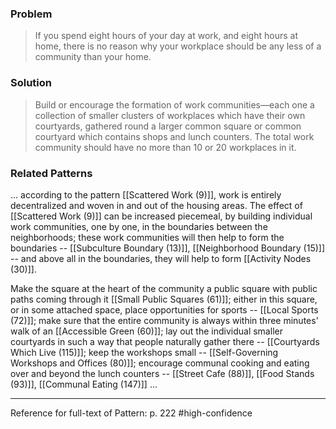 ### Problem
>If you spend eight hours of your day at work, and eight hours at home, there is no reason why your workplace should be any less of a community than your home.

### Solution
>Build or encourage the formation of work communities—each one a collection of smaller clusters of workplaces which have their own courtyards, gathered round a larger common square or common courtyard which contains shops and lunch counters. The total work community should have no more than 10 or 20 workplaces in it.

### Related Patterns
... according to the pattern [[Scattered Work (9)]], work is entirely decentralized and woven in and out of the housing areas. The effect of [[Scattered Work (9)]] can be increased piecemeal, by building individual work communities, one by one, in the boundaries between the neighborhoods; these work communities will then help to form the boundaries -- [[Subculture Boundary (13)]], [[Neighborhood Boundary (15)]] -- and above all in the boundaries, they will help to form [[Activity Nodes (30)]].

Make the square at the heart of the community a public square with public paths coming through it [[Small Public Squares (61)]]; either in this square, or in some attached space, place opportunities for sports -- [[Local Sports (72)]]; make sure that the entire community is always within three minutes' walk of an [[Accessible Green (60)]]; lay out the individual smaller courtyards in such a way that people naturally gather there -- [[Courtyards Which Live (115)]]; keep the workshops small -- [[Self-Governing Workshops and Offices (80)]]; encourage communal cooking and eating over and beyond the lunch counters -- [[Street Cafe (88)]], [[Food Stands (93)]], [[Communal Eating (147)]] ...

---
Reference for full-text of Pattern: p. 222 #high-confidence 